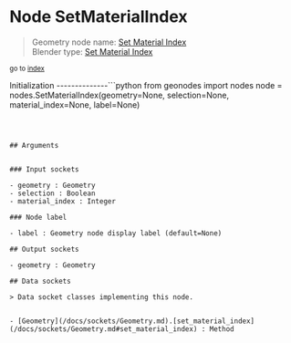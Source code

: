 
# Node SetMaterialIndex

> Geometry node name: [Set Material Index](https://docs.blender.org/manual/en/latest/modeling/geometry_nodes/material/set_material_index.html)<br>
  Blender type: [Set Material Index](https://docs.blender.org/api/current/bpy.types.GeometryNodeSetMaterialIndex.html)
  
<sub>go to [index](/docs/index.md)</sub>

Initialization
--------------```python
from geonodes import nodes
node = nodes.SetMaterialIndex(geometry=None, selection=None, material_index=None, label=None)
```



## Arguments


### Input sockets

- geometry : Geometry
- selection : Boolean
- material_index : Integer

### Node label

- label : Geometry node display label (default=None)

## Output sockets

- geometry : Geometry

## Data sockets

> Data socket classes implementing this node.
  
  
- [Geometry](/docs/sockets/Geometry.md).[set_material_index](/docs/sockets/Geometry.md#set_material_index) : Method
  
